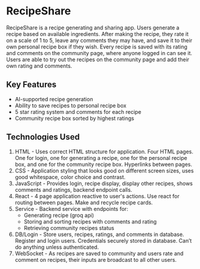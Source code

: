 # RecipeShare
RecipeShare is a recipe generating and sharing app. Users generate a recipe based on available ingredients. After making the recipe, they rate it on a scale of 1 to 5, leave any comments they may have, and save it to their own personal recipe box if they wish. Every recipe is saved with its rating and comments on the community page, where anyone logged in can see it. Users are able to try out the recipes on the community page and add their own rating and comments.

## Key Features
- AI-supported recipe generation
- Ability to save recipes to personal recipe box
- 5 star rating system and comments for each recipe
- Community recipe box sorted by highest ratings

## Technologies Used
1. HTML - Uses correct HTML structure for application. Four HTML pages. One for login, one for generating a recipe, one for the personal recipe box, and one for the community recipe box. Hyperlinks between pages.
2. CSS - Application styling that looks good on different screen sizes, uses good whitespace, color choice and contrast.
3. JavaScript - Provides login, recipe display, display other recipes, shows comments and ratings, backend endpoint calls.
4. React - 4 page application reactive to user's actions. Use react for routing between pages. Make and recycle recipe cards.
5. Service - Backend service with endpoints for:
    * Generating recipe (groq api)
    * Storing and sorting recipes with comments and rating
    * Retrieving community recipes status
6. DB/Login - Store users, recipes, ratings, and comments in database. Register and login users. Credentials securely stored in database. Can’t do anything unless authenticated.
7. WebSocket - As recipes are saved to community and users rate and comment on recipes, their inputs are broadcast to all other users.
